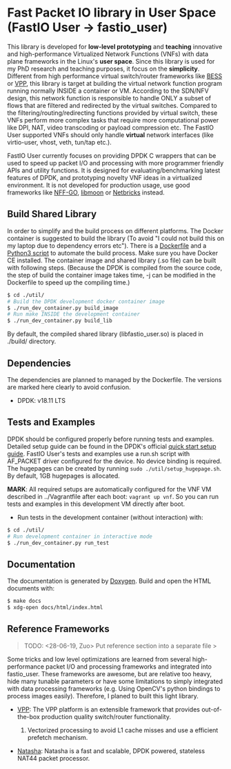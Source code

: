 # Fast Packet IO library in User Space (FastIO User -> fastio_user) #

This library is developed for **low-level prototyping** and **teaching** innovative and high-performance Virtualized
Network Functions (VNFs) with data plane frameworks in the Linux's **user space**. Since this library is used for my PhD
research and teaching purposes, it focus on the **simplicity**. Different from high performance virtual switch/router
frameworks like [BESS](https://github.com/NetSys/bess) or [VPP](https://github.com/FDio/vpp), this library is target at
building the virtual network function program running normally INSIDE a container or VM. According to the SDN/NFV
design, this network function is responsible to handle ONLY a subset of flows that are filtered and redirected by the
virtual switches. Compared to the filtering/routing/redirecting functions provided by virtual switch, these VNFs perform
more complex tasks that require more computational power like DPI, NAT, video transcoding or payload compression etc.
The FastIO User supported VNFs should only handle **virtual** network interfaces (like virtio-user, vhost, veth, tun/tap
etc.).

FastIO User currently focuses on providing DPDK C wrappers that can be used to speed up packet I/O and processing with
more programmer friendly APIs and utility functions. It is designed for evaluating/benchmarking latest features of DPDK,
and prototyping novelty VNF ideas in a virtualized environment. It is not developed for production usage, use good
frameworks like [NFF-GO](https://github.com/intel-go/nff-go), [libmoon](https://github.com/libmoon/libmoon) or
[Netbricks](https://github.com/NetSys/NetBricks) instead.

## Build Shared Library ##

In order to simplify and the build process on different platforms. The Docker container is suggested to build the
library (To avoid "I could not build this on my laptop due to dependency errors etc"). There is a
[Dockerfile](./Dockerfile) and a [Python3 script](./util/run_dev_container.py) to automate the build process. Make sure
you have Docker CE installed. The container image and shared library (.so file) can be built with following steps.
(Because the DPDK is compiled from the source code, the step of build the container image takes time, -j can be modified
in the Dockerfile to speed up the compiling time.)

```bash
$ cd ./util/
# Build the DPDK development docker container image
$ ./run_dev_container.py build_image
# Run make INSIDE the development container
$ ./run_dev_container.py build_lib
```

By default, the compiled shared library (libfastio_user.so) is placed in ./build/ directory.

## Dependencies ##

The dependencies are planned to managed by the Dockerfile. The versions are marked here clearly to avoid confusion.

- DPDK: v18.11 LTS

## Tests and Examples ##

DPDK should be configured properly before running tests and examples. Detailed setup guide can be found in the DPDK's
official [quick start setup guide](https://doc.dpdk.org/guides/linux_gsg/quick_start.html). FastIO User's tests and
examples use a run.sh script with AF_PACKET driver configured for the device. No device binding is required. The
hugepages can be created by running `sudo ./util/setup_hugepage.sh`. By default, 1GB hugepages is allocated.

**MARK**: All required setups are automatically configured for the VNF VM described in ../Vagrantfile after each boot:
`vagrant up vnf`. So you can run tests and examples in this development VM directly after boot.

- Run tests in the development container (without interaction) with:

```bash
$ cd ./util/
# Run development container in interactive mode
$ ./run_dev_container.py run_test
```

## Documentation ##

The documentation is generated by [Doxygen](http://www.doxygen.nl/). Build and open the HTML documents with:

```bash
$ make docs
$ xdg-open docs/html/index.html
```

## Reference Frameworks ##

>  TODO:  <28-06-19, Zuo> Put reference section into a separate file > 

Some tricks and low level optimizations are learned from several high-performance packet I/O and processing frameworks
and integrated into fastio_user. These frameworks are awesome, but are relative too heavy, hide many tunable parameters
or have some limitations to simply integrated with data processing frameworks (e.g. Using OpenCV's python bindings to
process images easily). Therefore, I planed to built this light library.

- [VPP](https://wiki.fd.io/view/VPP/What_is_VPP%3F): The VPP platform is an extensible framework that provides out-of-the-box production quality switch/router functionality.

    1. Vectorized processing to avoid L1 cache misses and use a efficient prefetch mechanism.

- [Natasha](https://github.com/scaleway/natasha): Natasha is a fast and scalable, DPDK powered, stateless NAT44 packet processor.
